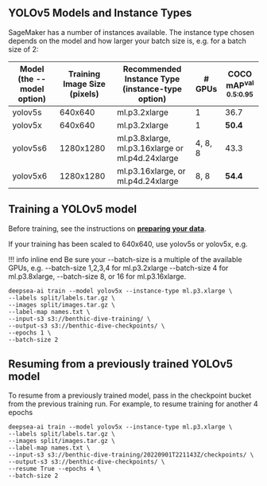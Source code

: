 ## YOLOv5 Models and Instance Types

SageMaker has a number of instances available. The instance type chosen depends on the model and how larger your batch size is, e.g.
for a batch size of 2:

| Model (the --model option)  | Training Image Size (pixels) | Recommended Instance Type (instance-type option) | # GPUs   | COCO mAP<sup>val<br>0.5:0.95 |
|---|------------------------------|-----------------------------------------------------|-----------------------|--------------------|
|yolov5s| 640x640                  | ml.p3.2xlarge                                    | 1  | 36.7                         |
|yolov5x| 640x640                  | ml.p3.2xlarge                                      | 1 | **50.4**                     |
|yolov5s6| 1280x1280               | ml.p3.8xlarge, ml.p3.16xlarge or ml.p4d.24xlarge   | 4, 8, 8 | 43.3                         |
|yolov5x6| 1280x1280               | ml.p3.16xlarge,  or ml.p4d.24xlarge | 8, 8 | **54.4**                     |

## Training a YOLOv5 model

Before training, see the instructions on **[preparing your data](data)**.

If your training has been scaled to 640x640, use yolov5s or yolov5x, e.g.

!!! info inline end 
    Be sure your --batch-size is a multiple of the available GPUs, e.g.  --batch-size 1,2,3,4 for ml.p3.2xlarge --batch-size 4 for ml.p3.8xlarge, --batch-size 8, or 16 for  ml.p3.16xlarge.

```
deepsea-ai train --model yolov5x --instance-type ml.p3.xlarge \
--labels split/labels.tar.gz \
--images split/images.tar.gz \
--label-map names.txt \
--input-s3 s3://benthic-dive-training/ \
--output-s3 s3://benthic-dive-checkpoints/ \
--epochs 1 \
--batch-size 2
```

## Resuming from a previously trained YOLOv5 model

To resume from a previously trained model, pass in the checkpoint bucket from the previous training run. For example,
to resume training for another 4 epochs

```
deepsea-ai train --model yolov5x --instance-type ml.p3.xlarge \
--labels split/labels.tar.gz \
--images split/images.tar.gz \
--label-map names.txt \
--input-s3 s3://benthic-dive-training/20220901T221143Z/checkpoints/ \
--output-s3 s3://benthic-dive-checkpoints/ \
--resume True --epochs 4 \
--batch-size 2
```